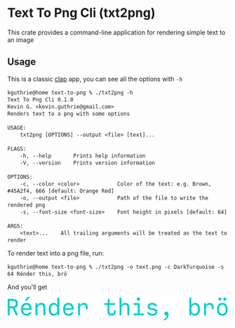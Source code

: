 # Text To Png Cli (txt2png)

This crate provides a command-line application for rendering simple text to
an image

## Usage

This is a classic [clap](https://crates.io/crates/clap) app, you can see all
the options with `-h`

```console
kguthrie@home text-to-png % ./txt2png -h
Text To Png Cli 0.1.0
Kevin G. <kevin.guthrie@gmail.com>
Renders text to a png with some options

USAGE:
    txt2png [OPTIONS] --output <file> [text]...

FLAGS:
    -h, --help       Prints help information
    -V, --version    Prints version information

OPTIONS:
    -c, --color <color>            Color of the text: e.g. Brown, #45A2f4, 666 [default: Orange Red]
    -o, --output <file>            Path of the file to write the rendered png
    -s, --font-size <font-size>    Font height in pixels [default: 64]

ARGS:
    <text>...    All trailing arguments will be treated as the text to render
```

To render text into a png file, run:

```console
kguthrie@home text-to-png % ./txt2png -o text.png -c DarkTurquoise -s 64 Rénder this, brö
```

And you'll get

![Rendered Text Image](https://github.com/RookAndPawn/text-to-png/blob/main/readme-resources/text.png?raw=true)
